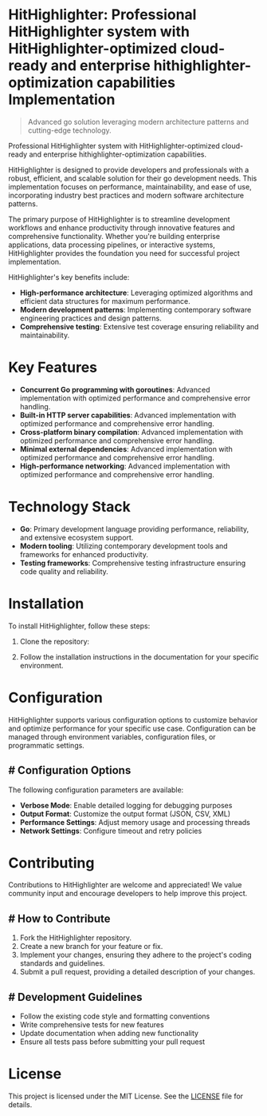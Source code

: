 <!-- fallback_HitHighlighter_20250824103345_60235 -->

# HitHighlighter: Professional HitHighlighter system with HitHighlighter-optimized cloud-ready and enterprise hithighlighter-optimization capabilities Implementation
> Advanced go solution leveraging modern architecture patterns and cutting-edge technology.

Professional HitHighlighter system with HitHighlighter-optimized cloud-ready and enterprise hithighlighter-optimization capabilities.

HitHighlighter is designed to provide developers and professionals with a robust, efficient, and scalable solution for their go development needs. This implementation focuses on performance, maintainability, and ease of use, incorporating industry best practices and modern software architecture patterns.

The primary purpose of HitHighlighter is to streamline development workflows and enhance productivity through innovative features and comprehensive functionality. Whether you're building enterprise applications, data processing pipelines, or interactive systems, HitHighlighter provides the foundation you need for successful project implementation.

HitHighlighter's key benefits include:

* **High-performance architecture**: Leveraging optimized algorithms and efficient data structures for maximum performance.
* **Modern development patterns**: Implementing contemporary software engineering practices and design patterns.
* **Comprehensive testing**: Extensive test coverage ensuring reliability and maintainability.

# Key Features

* **Concurrent Go programming with goroutines**: Advanced implementation with optimized performance and comprehensive error handling.
* **Built-in HTTP server capabilities**: Advanced implementation with optimized performance and comprehensive error handling.
* **Cross-platform binary compilation**: Advanced implementation with optimized performance and comprehensive error handling.
* **Minimal external dependencies**: Advanced implementation with optimized performance and comprehensive error handling.
* **High-performance networking**: Advanced implementation with optimized performance and comprehensive error handling.

# Technology Stack

* **Go**: Primary development language providing performance, reliability, and extensive ecosystem support.
* **Modern tooling**: Utilizing contemporary development tools and frameworks for enhanced productivity.
* **Testing frameworks**: Comprehensive testing infrastructure ensuring code quality and reliability.

# Installation

To install HitHighlighter, follow these steps:

1. Clone the repository:


2. Follow the installation instructions in the documentation for your specific environment.

# Configuration

HitHighlighter supports various configuration options to customize behavior and optimize performance for your specific use case. Configuration can be managed through environment variables, configuration files, or programmatic settings.

## # Configuration Options

The following configuration parameters are available:

* **Verbose Mode**: Enable detailed logging for debugging purposes
* **Output Format**: Customize the output format (JSON, CSV, XML)
* **Performance Settings**: Adjust memory usage and processing threads
* **Network Settings**: Configure timeout and retry policies

# Contributing

Contributions to HitHighlighter are welcome and appreciated! We value community input and encourage developers to help improve this project.

## # How to Contribute

1. Fork the HitHighlighter repository.
2. Create a new branch for your feature or fix.
3. Implement your changes, ensuring they adhere to the project's coding standards and guidelines.
4. Submit a pull request, providing a detailed description of your changes.

## # Development Guidelines

* Follow the existing code style and formatting conventions
* Write comprehensive tests for new features
* Update documentation when adding new functionality
* Ensure all tests pass before submitting your pull request

# License

This project is licensed under the MIT License. See the [LICENSE](https://github.com/Jennifercruz23/HitHighlighter/blob/main/LICENSE) file for details.
